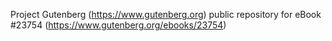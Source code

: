 Project Gutenberg (https://www.gutenberg.org) public repository for eBook #23754 (https://www.gutenberg.org/ebooks/23754)
